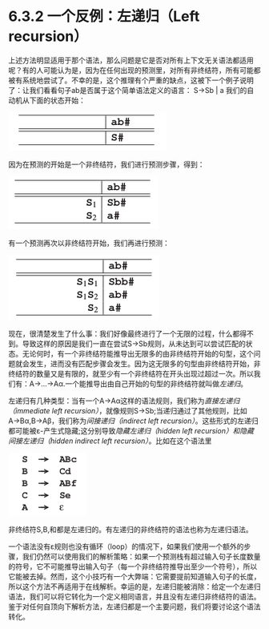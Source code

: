 # 6.3.2 一个反例：左递归（Left recursion）

上述方法明显适用于那个语法，那么问题是它是否对所有上下文无关语法都适用呢？有的人可能认为是，因为在任何出现的预测里，对所有非终结符，所有可能都被有系统地尝试了。不幸的是，这个推理有个严重的缺点，这被下一个例子说明了：让我们看看句子ab是否属于这个简单语法定义的语言：
S&rarr;Sb | a
我们的自动机从下面的状态开始：

![图6.3.2_1](../../img/6.3.2_1.png)

因为在预测的开始是一个非终结符，我们进行预测步骤，得到：

![图6.3.2_2](../../img/6.3.2_2.png)

有一个预测再次以非终结符开始，我们再进行预测：

![图6.3.2_3](../../img/6.3.2_3.png)

现在，很清楚发生了什么事：我们好像最终进行了一个无限的过程，什么都得不到。导致这样的原因是我们一直在尝试S&rarr;Sb规则，从未达到可以尝试匹配的状态。无论何时，有一个非终结符能推导出无限多的由非终结符开始的句型，这个问题就会发生，进而没有匹配步骤会发生。因为这无限多的句型由非终结符开始，非终结符的数量又是有限的，就至少有一个非终结符在开头出现过超过一次。所以我们有：A&rarr;&hellip;&rarr;A&alpha;.一个能推导出由自己开始的句型的非终结符就叫做*左递归*。

左递归有几种类型：当有一个A&rarr;A&alpha;这样的语法规则，我们称为*直接左递归（immediate left recursion）*，就像规则S&rarr;Sb;当递归通过了其他规则，比如A&rarr;B&alpha;,B&rarr;A&beta;，我们称为*间接递归（indirect left recursion）*。这些形式的左递归都可能被&epsilon;-产生式隐藏;这分别导致*隐藏左递归（hidden left recursion）*和*隐藏间接左递归（hidden indirect left recursion）*。比如在这个语法里

![图6.3.2_4](../../img/6.3.2_4.png)

非终结符S,B,和都是左递归的。有左递归的非终结符的语法也称为左递归语法。

一个语法没有&epsilon;规则也没有循环（loop）的情况下，如果我们使用一个额外的步骤，我们仍然可以使用我们的解析策略：如果一个预测栈有超过输入句子长度数量的符号，它不可能推导出输入句子（每一个非终结符推导出至少一个符号），所以它能被去掉。然而，这个小技巧有一个大弊端：它需要提前知道输入句子的长度，所以这个方法不再适用于在线解析。幸运的是，左递归能被消除：给定一个左递归语法，我们可以将它转化为一个定义相同语言，并且没有左递归非终结符的语法。鉴于对任何自顶向下解析方法，左递归都是一个主要问题，我们将要讨论这个语法转化。
